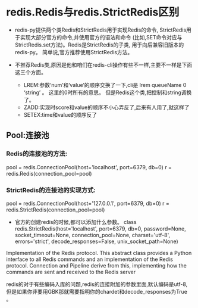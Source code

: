 # redis.Redis与redis.StrictRedis区别

- redis-py提供两个类Redis和StrictRedis用于实现Redis的命令,
    StrictRedis用于实现大部分官方的命令,并使用官方的语法和命令
    (比如,SET命令对应与StrictRedis.set方法)。Redis是StrictRedis的子类,
    用于向后兼容旧版本的redis-py。 简单说,官方推荐使用StrictRedis方法。

- 不推荐Redis类,原因是他和咱们在redis-cli操作有些不一样,主要不一样是下面这三个方面。
    - LREM:参数‘num’和‘value’的顺序交换了一下,cli是 lrem queueName 0 ‘string’ 。 
     这里的0时所有的意思。 但是Redis这个类,把控制和string调换了。
    - ZADD:实现时score和value的顺序不小心弄反了,后来有人用了,就这样了
    - SETEX:time和value的顺序反了

## Pool:连接池

### Redis的连接池的方法:

pool = redis.ConnectionPool(host='localhost', port=6379, db=0)
r = redis.Redis(connection_pool=pool)

### StrictRedis的连接池的实现方式:
pool = redis.ConnectionPool(host='127.0.0.1', port=6379, db=0)
r = redis.StrictRedis(connection_pool=pool)


- 官方的创建redis的时候,都可以添加什么参数。
class redis.StrictRedis(host='localhost', port=6379, db=0, password=None, socket_timeout=None, 
connection_pool=None, charset='utf-8', errors='strict', decode_responses=False, unix_socket_path=None)


Implementation of the Redis protocol.
This abstract class provides a Python interface to all Redis commands and an implementation of the Redis protocol.
Connection and Pipeline derive from this, implementing how the commands are sent and received to the Redis server


redis的对于有些编码入库的问题,redis的连接附加的参数里面,默认编码是utf-8,
但是如果你非要用GBK那就需要指明你的chardet和decode_responses为True 。